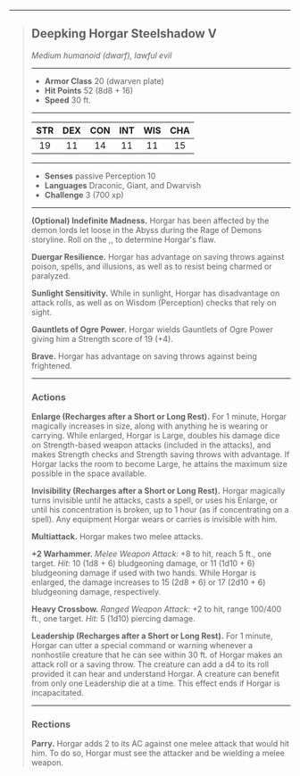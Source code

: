 ***
> ## Deepking Horgar Steelshadow V
> *Medium humanoid (dwarf), lawful evil*
> 
> ***
> 
> - **Armor Class** 20 (dwarven plate)
> - **Hit Points** 52 (8d8 + 16)
> - **Speed** 30 ft.
> 
> ***
> 
> |STR|DEX|CON|INT|WIS|CHA|
> |:---:|:---:|:---:|:---:|:---:|:---:|
> |19|11|14|11|11|15|
> 
> ***
> 
> - **Senses** passive Perception 10
> - **Languages** Draconic, Giant, and Dwarvish
> - **Challenge** 3 (700 xp)
> 
> ***
> 
> **(Optional) Indefinite Madness.** Horgar has been affected by the demon lords let loose in the Abyss during the Rage of Demons storyline. Roll on the ,, to determine Horgar's flaw.
> 
> **Duergar Resilience.** Horgar has advantage on saving throws against poison, spells, and illusions, as well as to resist being charmed or paralyzed.
> 
> **Sunlight Sensitivity.** While in sunlight, Horgar has disadvantage on attack rolls, as well as on Wisdom (Perception) checks that rely on sight.
> 
> **Gauntlets of Ogre Power.** Horgar wields Gauntlets of Ogre Power giving him a Strength score of 19 (+4).
> 
> **Brave.** Horgar has advantage on saving throws against being frightened.
> 
> ***
> 
> ### Actions
> **Enlarge (Recharges after a Short or Long Rest).** For 1 minute, Horgar magically increases in size, along with anything he is wearing or carrying. While enlarged, Horgar is Large, doubles his damage dice on Strength-based weapon attacks (included in the attacks), and makes Strength checks and Strength saving throws with advantage. If Horgar lacks the room to become Large, he attains the maximum size possible in the space available.
> 
> **Invisibility (Recharges after a Short or Long Rest).** Horgar magically turns invisible until he attacks, casts a spell, or uses his Enlarge, or until his concentration is broken, up to 1 hour (as if concentrating on a spell). Any equipment Horgar wears or carries is invisible with him.
> 
> **Multiattack.** Horgar makes two melee attacks.
> 
> **+2 Warhammer.** *Melee Weapon Attack:* +8 to hit, reach 5 ft., one target. *Hit:* 10 (1d8 + 6) bludgeoning damage, or 11 (1d10 + 6) bludgeoning damage if used with two hands. While Horgar is enlarged, the damage increases to 15 (2d8 + 6) or 17 (2d10 + 6) bludgeoning damage, respectively.
> 
> **Heavy Crossbow.** *Ranged Weapon Attack:* +2 to hit, range 100/400 ft., one target. *Hit:* 5 (1d10) piercing damage.
> 
> **Leadership (Recharges after a Short or Long Rest).** For 1 minute, Horgar can utter a special command or warning whenever a nonhostile creature that he can see within 30 ft. of Horgar makes an attack roll or a saving throw. The creature can add a d4 to its roll provided it can hear and understand Horgar. A creature can benefit from only one Leadership die at a time. This effect ends if Horgar is incapacitated.
> 
> ***
> 
> ### Rections
> **Parry.** Horgar adds 2 to its AC against one melee attack that would hit him. To do so, Horgar must see the attacker and be wielding a melee weapon.